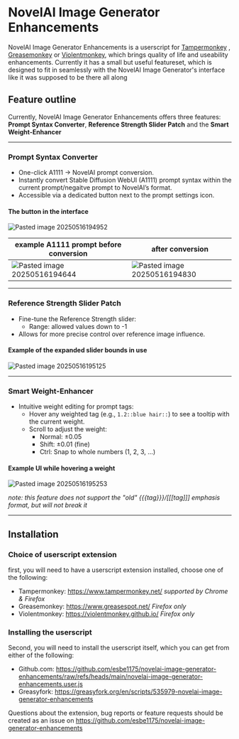 # NovelAI Image Generator Enhancements

NovelAI Image Generator Enhancements is a userscript for [Tampermonkey](https://www.tampermonkey.net/) , [Greasemonkey](https://www.greasespot.net/) or [Violentmonkey](https://violentmonkey.github.io/), which brings quality of life and useability enhancements. Currently it has a small but useful featureset, which is designed to fit in seamlessly with the NovelAI Image Generator's interface like it was supposed to be there all along

## Feature outline

Currently, NovelAI Image Generator Enhancements offers three features: **Prompt Syntax Converter**, **Reference Strength Slider Patch** and the **Smart Weight-Enhancer**

---

### Prompt Syntax Converter
- One-click A1111 → NovelAI prompt conversion.
- Instantly convert Stable Diffusion WebUI (A1111) prompt syntax within the current prompt/negaitve prompt to NovelAI’s format.
- Accessible via a dedicated button next to the prompt settings icon.

#### The button in the interface
![Pasted image 20250516194952](https://github.com/user-attachments/assets/e23f2d4a-40c8-4ea1-ba58-ad1d5b475765)


| example A1111 prompt before conversion | after conversion                     |
| -------------------------------------- | ------------------------------------ |
|  ![Pasted image 20250516194644](https://github.com/user-attachments/assets/52d6098f-5781-4a3e-9662-344933608f3c) | ![Pasted image 20250516194830](https://github.com/user-attachments/assets/2165ee3e-119a-4bd4-8e4b-33c7c2087e27) |

---

### Reference Strength Slider Patch
- Fine-tune the Reference Strength slider:
  - Range: allowed values down to -1
- Allows for more precise control over reference image influence.

#### Example of the expanded slider bounds in use
![Pasted image 20250516195125](https://github.com/user-attachments/assets/9900347a-227b-4d13-837d-4024f1e82568)

---

### Smart Weight-Enhancer
- Intuitive weight editing for prompt tags:
  - Hover any weighted tag (e.g., `1.2::blue hair::`) to see a tooltip with the current weight.
  - Scroll to adjust the weight:
    - Normal: ±0.05
    - Shift: ±0.01 (fine)
    - Ctrl: Snap to whole numbers (1, 2, 3, ...)

#### Example UI while hovering a weight
![Pasted image 20250516195253](https://github.com/user-attachments/assets/a8b76099-e367-4a8f-9671-3590f12aee24)


*note: this feature does not support the "old" {{{tag}}}/\[\[\[tag\]\]\] emphasis format, but will not break it*

---

## Installation

### Choice of userscript extension

first, you will need to have a userscript extension installed, choose one of the following:
* Tampermonkey: https://www.tampermonkey.net/ _supported by Chrome & Firefox_
* Greasemonkey: https://www.greasespot.net/ _Firefox only_
* Violentmonkey: https://violentmonkey.github.io/ _Firefox only_

### Installing the userscript

Second, you will need to install the userscript itself, which you can get from either of the following:
* Github.com: https://github.com/esbe1175/novelai-image-generator-enhancements/raw/refs/heads/main/novelai-image-generator-enhancements.user.js
* Greasyfork: https://greasyfork.org/en/scripts/535979-novelai-image-generator-enhancements

Questions about the extension, bug reports or feature requests should be created as an issue on https://github.com/esbe1175/novelai-image-generator-enhancements
